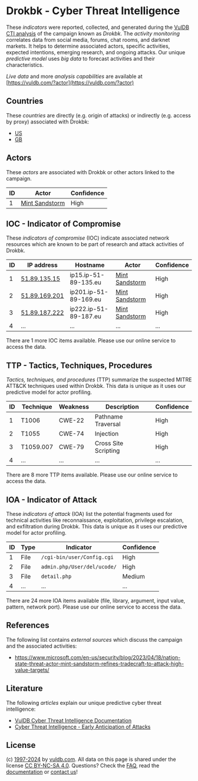 # Drokbk - Cyber Threat Intelligence

These _indicators_ were reported, collected, and generated during the [VulDB CTI analysis](https://vuldb.com/?kb.cti) of the campaign known as _Drokbk_. The _activity monitoring_ correlates data from social media, forums, chat rooms, and darknet markets. It helps to determine associated actors, specific activities, expected intentions, emerging research, and ongoing attacks. Our unique _predictive model_ uses _big data_ to forecast activities and their characteristics.

_Live data_ and more _analysis capabilities_ are available at [https://vuldb.com/?actor](https://vuldb.com/?actor)

## Countries

These _countries_ are directly (e.g. origin of attacks) or indirectly (e.g. access by proxy) associated with Drokbk:

* [US](https://vuldb.com/?country.us)
* [GB](https://vuldb.com/?country.gb)

## Actors

These _actors_ are associated with Drokbk or other actors linked to the campaign.

ID | Actor | Confidence
-- | ----- | ----------
1 | [Mint Sandstorm](https://vuldb.com/?actor.mint_sandstorm) | High

## IOC - Indicator of Compromise

These _indicators of compromise_ (IOC) indicate associated network resources which are known to be part of research and attack activities of Drokbk.

ID | IP address | Hostname | Actor | Confidence
-- | ---------- | -------- | ----- | ----------
1 | [51.89.135.15](https://vuldb.com/?ip.51.89.135.15) | ip15.ip-51-89-135.eu | [Mint Sandstorm](https://vuldb.com/?actor.mint_sandstorm) | High
2 | [51.89.169.201](https://vuldb.com/?ip.51.89.169.201) | ip201.ip-51-89-169.eu | [Mint Sandstorm](https://vuldb.com/?actor.mint_sandstorm) | High
3 | [51.89.187.222](https://vuldb.com/?ip.51.89.187.222) | ip222.ip-51-89-187.eu | [Mint Sandstorm](https://vuldb.com/?actor.mint_sandstorm) | High
4 | ... | ... | ... | ...

There are 1 more IOC items available. Please use our online service to access the data.

## TTP - Tactics, Techniques, Procedures

_Tactics, techniques, and procedures_ (TTP) summarize the suspected MITRE ATT&CK techniques used within Drokbk. This data is unique as it uses our predictive model for actor profiling.

ID | Technique | Weakness | Description | Confidence
-- | --------- | -------- | ----------- | ----------
1 | T1006 | CWE-22 | Pathname Traversal | High
2 | T1055 | CWE-74 | Injection | High
3 | T1059.007 | CWE-79 | Cross Site Scripting | High
4 | ... | ... | ... | ...

There are 8 more TTP items available. Please use our online service to access the data.

## IOA - Indicator of Attack

These _indicators of attack_ (IOA) list the potential fragments used for technical activities like reconnaissance, exploitation, privilege escalation, and exfiltration during Drokbk. This data is unique as it uses our predictive model for actor profiling.

ID | Type | Indicator | Confidence
-- | ---- | --------- | ----------
1 | File | `/cgi-bin/user/Config.cgi` | High
2 | File | `admin.php/User/del/ucode/` | High
3 | File | `detail.php` | Medium
4 | ... | ... | ...

There are 24 more IOA items available (file, library, argument, input value, pattern, network port). Please use our online service to access the data.

## References

The following list contains _external sources_ which discuss the campaign and the associated activities:

* https://www.microsoft.com/en-us/security/blog/2023/04/18/nation-state-threat-actor-mint-sandstorm-refines-tradecraft-to-attack-high-value-targets/

## Literature

The following _articles_ explain our unique predictive cyber threat intelligence:

* [VulDB Cyber Threat Intelligence Documentation](https://vuldb.com/?kb.cti)
* [Cyber Threat Intelligence - Early Anticipation of Attacks](https://www.scip.ch/en/?labs.20201022)

## License

(c) [1997-2024](https://vuldb.com/?kb.changelog) by [vuldb.com](https://vuldb.com/?kb.about). All data on this page is shared under the license [CC BY-NC-SA 4.0](https://creativecommons.org/licenses/by-nc-sa/4.0/). Questions? Check the [FAQ](https://vuldb.com/?kb.faq), read the [documentation](https://vuldb.com/?kb) or [contact us](https://vuldb.com/?contact)!
